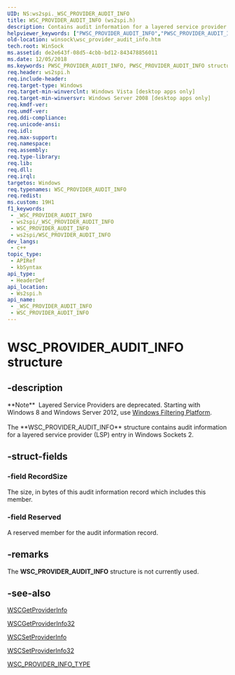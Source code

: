 ```yaml
---
UID: NS:ws2spi._WSC_PROVIDER_AUDIT_INFO
title: WSC_PROVIDER_AUDIT_INFO (ws2spi.h)
description: Contains audit information for a layered service provider (LSP) entry in Windows Sockets 2.
helpviewer_keywords: ["PWSC_PROVIDER_AUDIT_INFO","PWSC_PROVIDER_AUDIT_INFO structure pointer [Winsock]","WSC_PROVIDER_AUDIT_INFO","WSC_PROVIDER_AUDIT_INFO structure [Winsock]","winsock.wsc_provider_audit_info","ws2spi/PWSC_PROVIDER_AUDIT_INFO","ws2spi/WSC_PROVIDER_AUDIT_INFO"]
old-location: winsock\wsc_provider_audit_info.htm
tech.root: WinSock
ms.assetid: de2e643f-08d5-4cbb-bd12-843478856011
ms.date: 12/05/2018
ms.keywords: PWSC_PROVIDER_AUDIT_INFO, PWSC_PROVIDER_AUDIT_INFO structure pointer [Winsock], WSC_PROVIDER_AUDIT_INFO, WSC_PROVIDER_AUDIT_INFO structure [Winsock], winsock.wsc_provider_audit_info, ws2spi/PWSC_PROVIDER_AUDIT_INFO, ws2spi/WSC_PROVIDER_AUDIT_INFO
req.header: ws2spi.h
req.include-header: 
req.target-type: Windows
req.target-min-winverclnt: Windows Vista [desktop apps only]
req.target-min-winversvr: Windows Server 2008 [desktop apps only]
req.kmdf-ver: 
req.umdf-ver: 
req.ddi-compliance: 
req.unicode-ansi: 
req.idl: 
req.max-support: 
req.namespace: 
req.assembly: 
req.type-library: 
req.lib: 
req.dll: 
req.irql: 
targetos: Windows
req.typenames: WSC_PROVIDER_AUDIT_INFO
req.redist: 
ms.custom: 19H1
f1_keywords:
 - _WSC_PROVIDER_AUDIT_INFO
 - ws2spi/_WSC_PROVIDER_AUDIT_INFO
 - WSC_PROVIDER_AUDIT_INFO
 - ws2spi/WSC_PROVIDER_AUDIT_INFO
dev_langs:
 - c++
topic_type:
 - APIRef
 - kbSyntax
api_type:
 - HeaderDef
api_location:
 - Ws2spi.h
api_name:
 - _WSC_PROVIDER_AUDIT_INFO
 - WSC_PROVIDER_AUDIT_INFO
---
```


# WSC_PROVIDER_AUDIT_INFO structure


## -description

<div class="alert">**Note**  Layered Service Providers are deprecated. Starting with Windows 8 and Windows Server 2012, use <a href="/windows/desktop/FWP/windows-filtering-platform-start-page">Windows Filtering Platform</a>.</div><div> </div>The 
**WSC_PROVIDER_AUDIT_INFO** structure contains audit information for a layered service provider (LSP) entry in Windows Sockets 2.

## -struct-fields

### -field RecordSize

The size, in bytes of this audit information record which includes this member.

### -field Reserved

A reserved member for the audit information record.

## -remarks

The 
**WSC_PROVIDER_AUDIT_INFO** structure is not currently used.

## -see-also

<a href="/windows/desktop/api/ws2spi/nf-ws2spi-wscgetproviderinfo">WSCGetProviderInfo</a>



<a href="/windows/desktop/api/ws2spi/nf-ws2spi-wscgetproviderinfo32">WSCGetProviderInfo32</a>



<a href="/windows/desktop/api/ws2spi/nf-ws2spi-wscsetproviderinfo">WSCSetProviderInfo</a>



<a href="/windows/desktop/api/ws2spi/nf-ws2spi-wscsetproviderinfo32">WSCSetProviderInfo32</a>



<a href="/windows/desktop/api/ws2spi/ne-ws2spi-wsc_provider_info_type">WSC_PROVIDER_INFO_TYPE</a>


